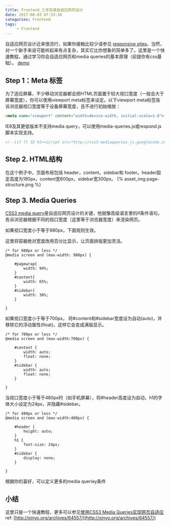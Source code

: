 ```yaml
---
title: Frontend_三步完成自适应网页设计
date: 2017-08-03 07:33:10
categories: Frontend
tags:
     - Frontend
---
```


自适应网页设计近来很流行，如果你接触比较少请参见 [responsive sites](http://webdesignerwall.com/trends/inspiration-fluid-responsive-design)。当然，对一个新手来说可能听起来有点复杂，其实它比你想象的简单多了。这里是一个快速教程，通过学习你会自适应网页和media queries的基本原理（前提你有css基础）。
[demo](http://webdesignerwall.com/demo/responsive-design/index.html)

<!-- more -->

<!-- more -->

## Step 1：Meta 标签

为了适应屏幕，不少移动浏览器都会把HTML页面置于较大视口宽度（一般会大于屏幕宽度），你可以使用viewport meta标签来设定。以下viewport meta标签告诉浏览器视口宽度等于设备屏幕宽度，且不进行初始缩放：
```html
<meta name="viewport" content="width=device-width, initial-scale=1.0">
```
IE8及其更低版本不支持media query，可以使用media-queries.js或respond.js脚本实现支持。
```html
<!--[if lt IE 9]><script src="http://css3-mediaqueries-js.googlecode.com/svn/trunk/css3-mediaqueries.js"></script> <![endif]-->
```
## Step 2. HTML结构

在这个例子中，页面布局包括 header，content，sidebar和
footer。header固定高度为180px，content宽600px，sidebar宽300px。
{% asset_img page-structure.png %}

## Step 3. Media Queries

[CSS3 media query](http://webdesignerwall.com/tutorials/css3-media-queries)是自适应网页设计的关键，他就像高级语言里的if条件语句，告诉浏览器根据不同的视口宽度（这里等于浏览器宽度）来渲染网页。

如果视口宽度小于等于980px，下面规则生效。

这里将容器绝对宽度改用百分比显示，让页面排版更加灵活。

```
/* for 980px or less */
@media screen and (max-width: 980px) {

    #pagewrap{
        width: 94%;
    }
    #content{
        width: 65%;
    }
    #sidebar{
        width: 30%;
    }

}
```
如果视口宽度小于等于700px， 将#content和#sidebar宽度设为自动(auto)，并移除它的浮动属性(float)，这样它会变成满版显示。

```
/* for 700px or less */
@media screen and (max-width:700px) {

    #content {
        width: auto;
        float: none;
    }
    #sidebar {
        width: auto;
        float: none;
    }

}
```
当视口宽度小于等于480px时（如手机屏幕），将#header高度设为自动，h1的字体大小设定为24px，并隐藏#sidebar。

```
/* for 480px or less */
@media screen and (max-width:480px) {

    #header {
        height: auto;
    }
    h1 {
        font-size: 24px;
    }
    #sidebar {
        display: none;
    }

}
```
根据你的喜好，可以定义更多的media queriey条件

## 小结
这里只是一个快速教程，更多可以参见[使用CSS3 Media Queries实现网页自适应](http://xinyo.org/archives/62104/)
ref:
[http://xinyo.org/archives/64557/](http://xinyo.org/archives/64557/)
